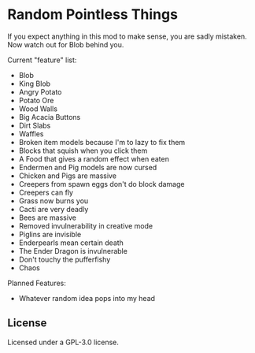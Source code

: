 # Random Pointless Things

If you expect anything in this mod to make sense, you are sadly mistaken. Now watch out for Blob behind you.

Current "feature" list:
  - Blob
  - King Blob
  - Angry Potato
  - Potato Ore
  - Wood Walls
  - Big Acacia Buttons
  - Dirt Slabs
  - Waffles
  - Broken item models because I'm to lazy to fix them
  - Blocks that squish when you click them
  - A Food that gives a random effect when eaten
  - Endermen and Pig models are now cursed
  - Chicken and Pigs are massive
  - Creepers from spawn eggs don't do block damage
  - Creepers can fly
  - Grass now burns you
  - Cacti are very deadly
  - Bees are massive
  - Removed invulnerability in creative mode
  - Piglins are invisible
  - Enderpearls mean certain death
  - The Ender Dragon is invulnerable
  - Don't touchy the pufferfishy  
  - Chaos

Planned Features:
- Whatever random idea pops into my head

## License

Licensed under a GPL-3.0 license.
